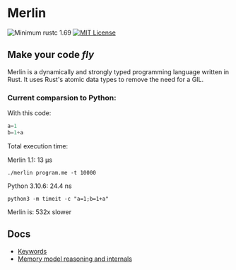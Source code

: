 # Merlin

![Minimum rustc 1.69](https://img.shields.io/badge/rustc-1.69-brightgreen)
[![MIT License](https://img.shields.io/badge/License-MIT-informational)](LICENSE)

<h2><strong>Make your code <i>fly</i></strong></h2>

Merlin is a dynamically and strongly typed programming language written in Rust. It uses Rust's atomic data types to remove the need for a GIL.

### Current comparsion to Python:

With this code:
```Python
a=1
b=1+a
```
Total execution time:

Merlin 1.1: 13 µs

`./merlin program.me -t 10000`

Python 3.10.6: 24.4 ns 

`python3 -m timeit -c "a=1;b=1+a"`

Merlin is: 532x slower

## Docs
- [Keywords](docs/keywords.md)
- [Memory model reasoning and internals](docs/memory_model.md)